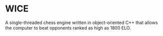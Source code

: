 # WICE
A single-threaded chess engine written in object-oriented C++ that allows the computer to beat opponents ranked as high as 1800 ELO. 

